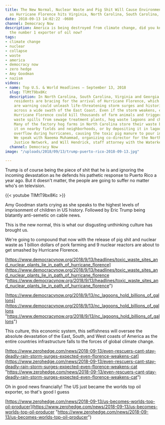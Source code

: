```yaml
---
title: The New Normal, Nuclear Waste and Pig Shit Will Cause Environmental Disaster
  as Hurricane Florence hits Virginia, North Carolina, South Carolina, Georgia
date: 2018-09-13 14:02:22 -0600
channel: Democracy Now
description: America is being destroyed from climate change, did you know it's also
  the number 1 exporter of oil now?
tags:
- climate change
- nuclear
- collapse
- waste
- america
- democracy now
- zero hedge
- Amy Goodman
- nazism
videos:
- name: Top U.S. & World Headlines — September 13, 2018
  slug: TlMtT9bx8Kc
  description: In North Carolina, South Carolina, Virginia and Georgia, millions of
    residents are bracing for the arrival of Hurricane Florence, which meteorologists
    are warning could unleash life-threatening storm surges and historic flooding
    across a wide swath of the East Coast. Even if the storm weakens, experts warn
    Hurricane Florence could kill thousands of farm animals and trigger catastrophic
    waste spills from sewage treatment plants, hog waste lagoons and chicken farms.
    Many of the factory hog farms in North Carolina store their waste by spraying
    it on nearby fields and neighborhoods, or by depositing it in lagoons that can
    overflow during hurricanes, causing the toxic pig manure to pour into nearby waterways.
    We speak with Naeema Muhammad, organizing co-director for the North Carolina Environmental
    Justice Network, and Will Hendrick, staff attorney with the Waterkeeper Alliance.
  channel: Democracy Now
image: "/uploads/2018/09/13/trump-puerto-rico-2018-09-13.jpg"

---
```

Trump is of course being the piece of shit that he is and ignoring the incoming devastation as he defends his pathetic response to Puerto Rico a year ago. But it doesn't matter, the people are going to suffer no matter who's on television.

{{< youtube TlMtT9bx8Kc >}}

Amy Goodman starts crying as she speaks to the highest levels of imprisonment of children in US history. Followed by Eric Trump being blatantly anti-semetic on cable news.

This is the new normal, this is what our disgusting unthinking culture has brought us.

We're going to compound that now with the release of pig shit and nuclear waste as 1 billion dollars of pork farming and 9 nuclear reactors are about to get smashed by Hurricane Florence.

[https://www.democracynow.org/2018/9/13/headlines/toxic_waste_sites_and_nuclear_plants_lie_in_path_of_hurricane_florence](https://www.democracynow.org/2018/9/13/headlines/toxic_waste_sites_and_nuclear_plants_lie_in_path_of_hurricane_florence "https://www.democracynow.org/2018/9/13/headlines/toxic_waste_sites_and_nuclear_plants_lie_in_path_of_hurricane_florence")

[https://www.democracynow.org/2018/9/13/nc_lagoons_hold_billions_of_gallons](https://www.democracynow.org/2018/9/13/nc_lagoons_hold_billions_of_gallons "https://www.democracynow.org/2018/9/13/nc_lagoons_hold_billions_of_gallons")

This culture, this economic system, this selfishness will oversee the absolute devastation of the East, South, and West coasts of America as the entire countries infrastructure falls to the forces of global climate change.

[https://www.zerohedge.com/news/2018-09-13/even-rescuers-cant-stay-deadly-rain-storm-surges-expected-even-florence-weakens-cat](https://www.zerohedge.com/news/2018-09-13/even-rescuers-cant-stay-deadly-rain-storm-surges-expected-even-florence-weakens-cat "https://www.zerohedge.com/news/2018-09-13/even-rescuers-cant-stay-deadly-rain-storm-surges-expected-even-florence-weakens-cat")

Oh in good news financially! The US just became the worlds top oil exporter, so that's good I guess

[https://www.zerohedge.com/news/2018-09-13/us-becomes-worlds-top-oil-producer](https://www.zerohedge.com/news/2018-09-13/us-becomes-worlds-top-oil-producer "https://www.zerohedge.com/news/2018-09-13/us-becomes-worlds-top-oil-producer")